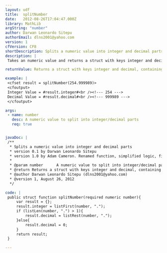 ```yaml
---
layout: udf
title:  splitNumber
date:   2012-08-26T17:04:47.000Z
library: MathLib
argString: "number"
author: Darwan Leonardo Sitepu
authorEmail: dlns2001@yahoo.com
version: 1
cfVersion: CF8
shortDescription: Splits a numeric value into integer and decimal parts
description: |
 Takes an numeric value and returns a struct with keys integer and decimal, each holding the relevant part of the original value.

returnValue: Returns a struct with keys integer and decimal, containing the relevant parts of the original number

example: |
 <cfset result = splitNumber(254.999989)>
 <cfoutput>
 Integer Value = #result.integer#<br /><!--- 254 --->
 Decimal Value = #result.decimal#<br /><!--- 999989 --->
 </cfoutput>

args:
 - name: number
   desc: A numeric value to split into integer/decimal parts
   req: true


javaDoc: |
 /**
  * Splits a numeric value into integer and decimal parts
  * version 0.1 by Darwan Leonardo Sitepu
  * version 1.0 by Adam Cameron. Renamed function, simplified logic, fixed a data truncation bug, returns a struct rather than a query now.
  * 
  * @param number      A numeric value to split into integer/decimal parts (Required)
  * @return Returns a struct with keys integer and decimal, containing the relevant parts of the original number 
  * @author Darwan Leonardo Sitepu (dlns2001@yahoo.com) 
  * @version 1, August 26, 2012 
  */

code: |
 public struct function splitNumber(required numeric number){
     var result = {};
     result.integer = listFirst(number, ".");
     if (listLen(number, ".") > 1){
         result.decimal = listRest(number, ".");
     }else{
         result.decimal = 0;
     }
     return result;
 }

---
```



